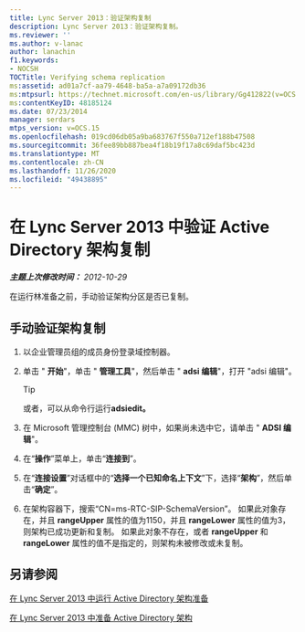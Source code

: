 ```yaml
---
title: Lync Server 2013：验证架构复制
description: Lync Server 2013：验证架构复制。
ms.reviewer: ''
ms.author: v-lanac
author: lanachin
f1.keywords:
- NOCSH
TOCTitle: Verifying schema replication
ms:assetid: ad01a7cf-aa79-4648-ba5a-a7a09172db36
ms:mtpsurl: https://technet.microsoft.com/en-us/library/Gg412822(v=OCS.15)
ms:contentKeyID: 48185124
ms.date: 07/23/2014
manager: serdars
mtps_version: v=OCS.15
ms.openlocfilehash: 019cd06db05a9ba683767f550a712ef188b47508
ms.sourcegitcommit: 36fee89bb887bea4f18b19f17a8c69daf5bc423d
ms.translationtype: MT
ms.contentlocale: zh-CN
ms.lasthandoff: 11/26/2020
ms.locfileid: "49438895"
---
```

# <a name="verifying-active-directory-schema-replication-in-lync-server-2013"></a>在 Lync Server 2013 中验证 Active Directory 架构复制

<div data-xmlns="http://www.w3.org/1999/xhtml">

<div class="topic" data-xmlns="http://www.w3.org/1999/xhtml" data-msxsl="urn:schemas-microsoft-com:xslt" data-cs="https://msdn.microsoft.com/">

<div data-asp="https://msdn2.microsoft.com/asp">



</div>

<div id="mainSection">

<div id="mainBody">

<span> </span>

_**主题上次修改时间：** 2012-10-29_

在运行林准备之前，手动验证架构分区是否已复制。

<div>

## <a name="to-manually-verify-schema-replication"></a>手动验证架构复制

1.  以企业管理员组的成员身份登录域控制器。

2.  单击 " **开始**"，单击 " **管理工具**"，然后单击 " **adsi 编辑**"，打开 "adsi 编辑"。
    
    <div>
    

    > [!TIP]  
    > 或者，可以从命令行运行<STRONG>adsiedit。</STRONG>

    
    </div>

3.  在 Microsoft 管理控制台 (MMC) 树中，如果尚未选中它，请单击 " **ADSI 编辑**"。

4.  在“**操作**”菜单上，单击“**连接到**”。

5.  在“**连接设置**”对话框中的“**选择一个已知命名上下文**”下，选择“**架构**”，然后单击“**确定**”。

6.  在架构容器下，搜索“CN=ms-RTC-SIP-SchemaVersion”。 如果此对象存在，并且 **rangeUpper** 属性的值为1150，并且 **rangeLower** 属性的值为3，则架构已成功更新和复制。 如果此对象不存在，或者 **rangeUpper** 和 **rangeLower** 属性的值不是指定的，则架构未被修改或未复制。

</div>

<div>

## <a name="see-also"></a>另请参阅


[在 Lync Server 2013 中运行 Active Directory 架构准备](lync-server-2013-running-schema-preparation.md)  


[在 Lync Server 2013 中准备 Active Directory 架构](lync-server-2013-preparing-the-active-directory-schema.md)  
  

</div>

</div>

<span> </span>

</div>

</div>

</div>


